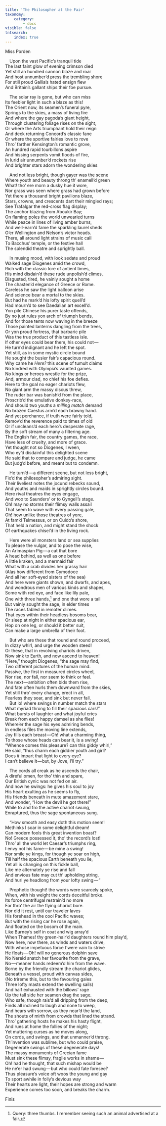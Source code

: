 ```yaml
---
title: 'The Philosopher at the Fair'
taxonomy:
    category:
        - docs
visible: false
tntsearch:
    index: true
---
```


<div class="author">Miss Porden</div>

&emsp;Upon the vast Pacific’s tranquil tide  
The last faint glow of evening crimson died  
Yet still an hundred cannon blaze and roar  
And host unnumber’d press the trembling shore  
For still proud Gallia’s hated ensign flew  
And Britain’s gallant ships their foe pursue.

&emsp;The solar ray is gone, but who can miss  
Its feebler light in such a blaze as this!  
The Orient now, its seamen’s funeral pyre,  
Springs to the skies, a mass of living fire  
And where the gay pagoda’s giant height,  
Through clustering foliage rises on the sight,  
Or where the Arts triumphant hold their reign  
And deck returning Concord’s classic fane  
Or where the sportive fairies love to rove  
Thro’ farther Kensington’s romantic grove,  
An hundred rapid tourbillons aspire  
And hissing serpents vomit floods of fire,  
In lurid air unnumber’d rockets rise  
And brighter stars adorn the wondering skies

&emsp;And not less bright, though gayer was the scene  
Where youth and beauty throng th’ enamell’d green  
What! tho’ ere morn a dusky hue it wore,  
Nor grass was seen where grass had grown before  
Yet there a thousand bright pavilions blaze,  
Stars, crowns, and crescents dart their mingled rays;  
See Trafalgar the red-cross flag display;  
The anchor blazing from Aboukir Bay;  
On flaming poles the world unwearied turns  
While peace in lines of living amber burns,  
And well-earn’d fame the sparkling laurel sheds  
O’er Wellington and Nelson’s victor heads.  
There, all around light strains of music call  
To Bacchus’ temple, or the festive hall  
The splendid theatre and sprightly ball.  

&emsp;In musing mood, with look sedate and proud  
Walked sage Diogenes amid the crowd,  
Rich with the classic lore of antient times,  
His mind disdain’d these rude unpolish’d climes,  
Disgusted, tired, he vainly sought a home  
The chasten’d elegance of Greece or Rome.  
Careless he saw the light balloon arise  
And science bear a mortal to the skies.  
But had he mark’d his lofty spirit quell’d  
Had mourn’d to see Daedalian art excell’d.  
Yon pile Chinese his purer taste offends,  
By no just rules yon arch of triumph bends,  
And for those tents now waving in the breeze  
Those painted lanterns dangling from the trees,  
Or yon proud fortress, that barbaric pile  
Was the true product of this tastless isle.  
If other eyes could bear them, his could not —   
He turn’d indignant and he left the spot.  
<span class="pencil">Yet still, as in some mystic circle bound</span>  
<span class="pencil">He sought the busier fair’s capacious round.</span>  
Why came he *Here?* this scene of tumult claims  
No kindred with Olympia’s vaunted games.  
No kings or heroes wrestle for the prize,  
And, armour clad, no chief his foe defies.  
Here to the goal no eager chariots flew,  
No giant arm the massy discus threw,  
The ruder bar was banish’d from the place,  
Proscrib’d the emulative donkey-race,  
And should two youths a *milling match* demand  
No brazen Caestus arm’d each brawny hand.  
And yet perchance, if truth were fairly told,  
Remov’d the reverence paid to times of old  
Or if uncleans’d each hero’s desperate rage,  
By the soft stream of many a filtering age.  
The English fair, the country games, the race,  
Have less of cruelty, and more of grace.  
Yet thought not so Diogenes, I ween,  
Who ey’d disdainful this delighted scene  
He said that to compare and judge, he came  
But judg’d before, and meant but to condemn.

&emsp;He turn’d — a different scene, but not less bright,  
Fix’d the philosopher’s admiring sight.  
Their liveliest notes the jocund rebecks sound,  
And youths and maids in sprightly circles bound.  
Here rival theatres the eyes engage,  
And woo to Saunders’ or to Gyngell’s stage.  
Oh! may no storms their flimsy walls assail  
That seem to wave with every passing gale,  
Oh! how unlike those theatres of yore,  
At fam’d Telmessus, or on Cuido’s shore,  
That held a nation, and might stand the shock  
Of earthquakes chisel’d in the living rock.  

&emsp;Here were all monsters land or sea supplies  
To please the vulgar, and to pose the wise,  
An Arimaspian Pig — a cat that bore  
A head behind, <span data-tippy="besides its head" class="green">as well as one</span> before  
A little kraken, and a mermaid fair  
What with a crab divides her grassy hair  
(Alas how different from Cymodoce  
And all her soft-eyed sisters of the sea)  
And here were giants shown, and dwarfs, and apes,  
And wondrous men of various kinds and shapes,  
Some with red eye, and face like lily pale,  
One with three hands,[^1] and one that wore a tail  
But vainly sought the sage, in elder times  
The races fabled in remoter climes.  
That eyes within their headless bosoms bear,  
Or sleep at night in either spacious ear,  
Hop on one leg, or should it better suit,  
Can make a large umbrella of their foot.  

&emsp;But who are these that round and round proceed,  
In dizzy whirl, and urge the wooden steed!  
Or these, that in revolving chariots driven,  
Now sink to Earth, and now ascend to heaven!  
“Here,” thought Diogenes, “the sage may find,  
Two different pictures of the human mind.  
Passive, the first in measured circles wheel,  
Nor rise, nor fall, nor seem to think or feel.  
The next — ambition often bids them rise,  
And fate often hurls them downward from the skies,  
Yet still thro’ every change, erect in all,  
Fearless they soar, and sink but never fall.  
&emsp;But lo! where swings in number match the stars  
What myriad throng to fill their spacious cars!”  
What bursts of laughter and what joyful cries  
Break from each happy damsel as she flies!  
Where’er the sage his eyes admiring bends,  
In endless files the moving line extends,  
Joy fills each breast — Oh! what a charming thing,  
To those whose heads can bear it, is a swing!  
“Whence comes this pleasure? can this giddy whirl,”  
He said, “thus charm each giddier youth and girl?  
Does *it* impart that light to every eye?  
I can’t believe it — but, by Jove, I’ll try.”

&emsp;The cords all creak as he ascends the chair,  
A direful omen, for tho’ thin and spare,  
Our British cynic was not fed on air.  
And now he swings: he gives his soul to joy  
His heart exulting as he seems to fly,  
His friends beneath in mute amazement stare,  
And wonder, “How the devil he got there!”  
While to and fro the active chariot swung,  
Enraptured, thus the sage spontaneous sung.  

&emsp;“How smooth and easy doth this motion seem!  
Methinks I soar in some delightful dream!  
Can modern fools this great invention boast?  
No! Greece possessed it, tho’ the record’s lost!  
Thro’ all the world let Caesar’s triumphs ring,  
I envy not his fame — be mine a swing!  
Nor smile ye kings, for though ye soar on high,  
Till half the spacious Earth beneath you lie,  
Yet all is changing on this fickle ball,  
Like me alternately ye rise and fall  
And envious fate may cut th’ upholding string,  
And hurl ye headlong from your lofty swing — ”  

&emsp;Prophetic thought! the words were scarcely spoke,  
When, with his weight the cords deceitful broke.  
Its force centrifugal restrain’d no more  
Far thro’ the air the flying chariot bore.  
Nor did it rest, until our traveler laves  
His forehead in the cool Pacific waves;  
But with the rising car he rose again,  
And floated on the bosom of the main.  
Like Burney’s self in coat and wig array’d  
When Thames! thy green-hair’d daughters round him play’d,  
Now here, now there, as winds and waters drive,  
With whose impetuous force t’were vain to strive  
He floats — Oh! will no generous dolphin save  
No Nereid snatch her favourite from the grave,  
No — meaner hands redeem’d him from the wave.  
Borne by the friendly stream the chariot glides,  
Beneath a vessel, proud with canvas sides,  
(No trireme this, but to the favouring gales  
Three lofty masts extend the swelling sails)  
And half exhausted with the billows’ rage  
Up the tall side her seamen drag the sage.  
Who safe, though rais’d all dripping from the deep,  
Finds all inclined to laugh and none to weep,  
And hears with sorrow, as they near’d the land,  
The shouts of mirth from crowds that lined the strand.  
Thro’ gathering hosts he makes his hasty flight,  
And rues at home the follies of the night;  
Yet muttering curses as he moves along,  
On cords, and swings, and that unmanner’d throng.  
Th’invention was sublime, but who could praise,  
Degenerate swings of these degenerate days!  
The massy monuments of Grecian fame  
Must sink these flimsy, fragile works in shame —   
Oh! had he thought, that such mishap would be  
He ne’er had swung — but who could fate foresee?  
Thus pleasure’s voice oft woos the young and gay  
To sport awhile in folly’s devious way  
Their hearts are light, their hopes are strong and warm  
Experience comes too soon, and breaks the charm.  

Finis

[^1]: <span class="pencil">Query: three thumbs. I remember seeing such an animal advertised at a fair.</span>